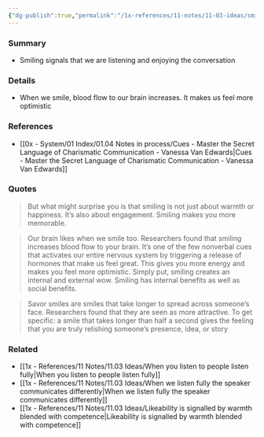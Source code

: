 ```yaml
---
{"dg-publish":true,"permalink":"/1x-references/11-notes/11-03-ideas/smiling-shows-we-are-engaged-and-is-good-for-our-own-brain-as-well/","title":"Smiling shows we are engaged","created":"2024-08-18T12:40:15.979+03:00","updated":"2024-08-18T19:47:25.880+03:00"}
---
```



### Summary
- Smiling signals that we are listening and enjoying the conversation

### Details
- When we smile, blood flow to our brain increases. It makes us feel more optimistic

### References
- [[0x - System/01 Index/01.04 Notes in process/Cues - Master the Secret Language of Charismatic Communication - Vanessa Van Edwards\|Cues - Master the Secret Language of Charismatic Communication - Vanessa Van Edwards]]

### Quotes
> But what might surprise you is that smiling is not just about warmth or happiness. It’s also about engagement. Smiling makes you more memorable. 

> Our brain likes when we smile too. Researchers found that smiling increases blood flow to your brain. It’s one of the few nonverbal cues that activates our entire nervous system by triggering a release of hormones that make us feel great. This gives you more energy and makes you feel more optimistic. Simply put, smiling creates an internal and external wow. Smiling has internal benefits as well as social benefits.

> Savor smiles are smiles that take longer to spread across someone’s face. Researchers found that they are seen as more attractive. To get specific: a smile that takes longer than half a second gives the feeling that you are truly relishing someone’s presence, idea, or story

### Related
- [[1x - References/11 Notes/11.03 Ideas/When you listen to people listen fully\|When you listen to people listen fully]]
- [[1x - References/11 Notes/11.03 Ideas/When we listen fully the speaker communicates differently\|When we listen fully the speaker communicates differently]]
- [[1x - References/11 Notes/11.03 Ideas/Likeability is signalled by warmth blended with competence\|Likeability is signalled by warmth blended with competence]]